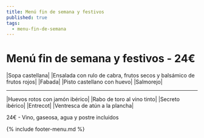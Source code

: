 ```yaml
---
title: Menú fin de semana y festivos
published: true
tags:
  - menu-fin-de-semana
---
```



# Menú fin de semana y festivos - 24€

|Sopa castellana|
|Ensalada con rulo de cabra, frutos secos y balsámico de frutos rojos|
|Fabada|
|Pisto castellano con huevo|
|Salmorejo|

------

|Huevos rotos con jamón ibérico|
|Rabo de toro al vino tinto|
|Secreto ibérico|
|Entrecot|
|Ventresca de atún a la plancha|

<!-- |Cordero asado|eligiendo este segundo plato se añade 6€ al menú, en total 28€| -->

24€ - Vino, gaseosa, agua y postre incluidos

{% include footer-menu.md %}
